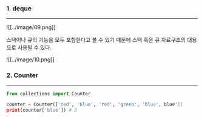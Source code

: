 ### 1. deque
---
![[../image/09.png]]

스택이나 큐의 기능을 모두 포함한다고 볼 수 있기 때문에 스택 혹은 큐 자료구조의 대용으로 사용될 수 있다. 

![[../image/10.png]]


### 2. Counter
---
``` python 
from collections import Counter

counter = Counter(['red', 'blue', 'red', 'green', 'blue', blue'])
print(counter['blue']) # 3
```

